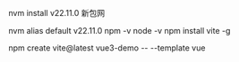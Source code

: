 
nvm install v22.11.0 新包网

nvm alias default v22.11.0
npm -v
node -v
npm install vite -g

npm create vite@latest vue3-demo -- --template vue
